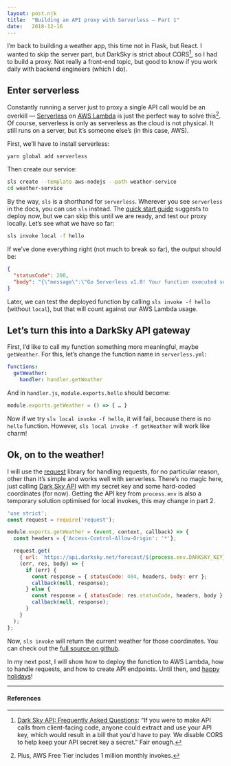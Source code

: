 ```yaml
---
layout: post.njk
title:  "Building an API proxy with Serverless — Part 1"
date:   2018-12-16
---
```


I’m back to building a weather app, this time not in Flask, but React. I wanted to skip the server part, but DarkSky is strict about CORS[^1], so I had to build a proxy. Not really a front-end topic, but good to know if you work daily with backend engineers (which I do).

## Enter serverless

Constantly running a server just to proxy a single API call would be an overkill — [Serverless](https://serverless.com/) on [AWS Lambda](https://aws.amazon.com/lambda/) is just the perfect way to solve this[^2]. Of course, serverless is only as serverless as the cloud is not physical. It still runs on a server, but it’s someone else’s (in this case, AWS).

First, we’ll have to install serverless:
```sh
yarn global add serverless
```

Then create our service:
```sh
sls create --template aws-nodejs --path weather-service
cd weather-service
```

By the way, `sls` is a shorthand for `serverless`. Wherever you see `serverless` in the docs, you can use `sls` instead.
The [quick start guide](https://serverless.com/framework/docs/providers/aws/guide/quick-start/) suggests to deploy now, but we can skip this until we are ready, and test our proxy locally. Let’s see what we have so far:
```sh
sls invoke local -f hello
```

If we’ve done everything right (not much to break so far), the output should be:
```json
{
  "statusCode": 200,
  "body": "{\"message\":\"Go Serverless v1.0! Your function executed successfully!\",\"input\":\"\"}"
}
```

Later, we can test the deployed function by calling `sls invoke -f hello` (without `local`), but that will count against our AWS Lambda usage.

## Let’s turn this into a DarkSky API gateway

First, I’d like to call my function something more meaningful, maybe `getWeather`. For this, let’s change the function name in `serverless.yml`:
```yaml
functions:
  getWeather:
    handler: handler.getWeather
```

And in `handler.js`, `module.exports.hello` should become:
```js
module.exports.getWeather = () => { … }
```

Now if we try `sls local invoke -f hello`, it will fail, because there is no `hello` function. However, `sls local invoke -f getWeather` will work like charm!

## Ok, on to the weather!

I will use the [request](https://github.com/request/request#readme) library for handling requests, for no particular reason, other than it’s simple and works well with serverless. There’s no magic here, just calling [Dark Sky API](https://darksky.net/dev/docs) with my secret key and some hard-coded coordinates (for now). Getting the API key from `process.env` is also a temporary solution optimised for local invokes, this may change in part 2.
```js
'use strict';
const request = require('request');

module.exports.getWeather = (event, context, callback) => {
  const headers = {'Access-Control-Allow-Origin': '*'};

  request.get(
    { url: `https://api.darksky.net/forecast/${process.env.DARKSKY_KEY}/44,32` },
    (err, res, body) => {
      if (err) {
        const response = { statusCode: 404, headers, body: err };
        callback(null, response);
      } else {
        const response = { statusCode: res.statusCode, headers, body };
        callback(null, response);
      }
    }
  );
};
```

Now, `sls invoke` will return the current weather for those coordinates. You can check out the [full source on github](https://github.com/c0derabbit/weather/tree/master/server).

In my next post, I will show how to deploy the function to AWS Lambda, how to handle requests, and how to create API endpoints.
Until then, and [happy holidays](https://adventofcode.com/)!

---

#### References
[^1]: [Dark Sky API:  Frequently Asked Questions](https://darksky.net/dev/docs/faq#cross-origin): “If you were to make API calls from client-facing code, anyone could extract and use your API key, which would result in a bill that you'd have to pay. We disable CORS to help keep your API secret key a secret.” Fair enough.

[^2]: Plus, AWS Free Tier includes 1 million monthly invokes.
